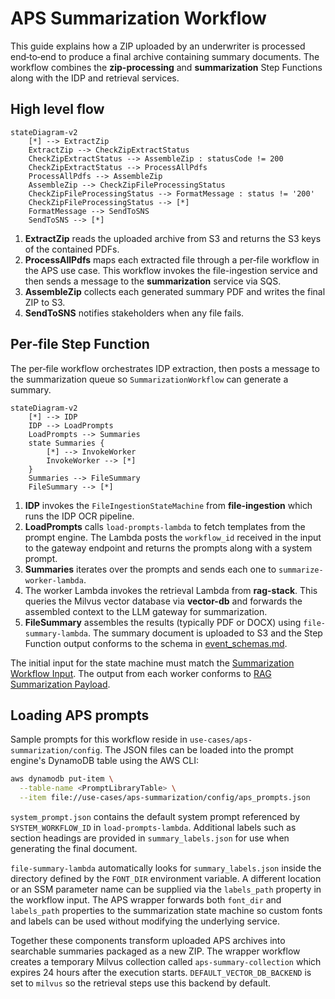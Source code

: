 # APS Summarization Workflow

This guide explains how a ZIP uploaded by an underwriter is processed end‑to‑end to produce a final archive containing summary documents.  The workflow combines the **zip-processing** and **summarization** Step Functions along with the IDP and retrieval services.

## High level flow

```mermaid
stateDiagram-v2
    [*] --> ExtractZip
    ExtractZip --> CheckZipExtractStatus
    CheckZipExtractStatus --> AssembleZip : statusCode != 200
    CheckZipExtractStatus --> ProcessAllPdfs
    ProcessAllPdfs --> AssembleZip
    AssembleZip --> CheckZipFileProcessingStatus
    CheckZipFileProcessingStatus --> FormatMessage : status != '200'
    CheckZipFileProcessingStatus --> [*]
    FormatMessage --> SendToSNS
    SendToSNS --> [*]
```

1. **ExtractZip** reads the uploaded archive from S3 and returns the S3 keys of the contained PDFs.
2. **ProcessAllPdfs** maps each extracted file through a per‑file workflow in the
   APS use case. This workflow invokes the file-ingestion service and then sends
   a message to the **summarization** service via SQS.
3. **AssembleZip** collects each generated summary PDF and writes the final ZIP to S3.
4. **SendToSNS** notifies stakeholders when any file fails.

## Per‑file Step Function

The per‑file workflow orchestrates IDP extraction, then posts a message to the
summarization queue so `SummarizationWorkflow` can generate a summary.

```mermaid
stateDiagram-v2
    [*] --> IDP
    IDP --> LoadPrompts
    LoadPrompts --> Summaries
    state Summaries {
        [*] --> InvokeWorker
        InvokeWorker --> [*]
    }
    Summaries --> FileSummary
    FileSummary --> [*]
```

1. **IDP** invokes the `FileIngestionStateMachine` from **file-ingestion** which runs the IDP OCR pipeline.
2. **LoadPrompts** calls `load-prompts-lambda` to fetch templates from the prompt engine. The Lambda posts the `workflow_id` received in the input to the gateway endpoint and returns the prompts along with a system prompt.
3. **Summaries** iterates over the prompts and sends each one to `summarize-worker-lambda`.
4. The worker Lambda invokes the retrieval Lambda from **rag-stack**. This queries the Milvus vector database via **vector-db** and forwards the assembled context to the LLM gateway for summarization.
5. **FileSummary** assembles the results (typically PDF or DOCX) using `file-summary-lambda`. The summary document is uploaded to S3 and the Step Function output conforms to the schema in [event_schemas.md](event_schemas.md#summarization-event).

The initial input for the state machine must match the [Summarization Workflow Input](event_schemas.md#summarization-workflow-input). The output from each worker conforms to [RAG Summarization Payload](event_schemas.md#rag-summarization-payload).

## Loading APS prompts

Sample prompts for this workflow reside in `use-cases/aps-summarization/config`. The JSON files can be loaded into the prompt engine's DynamoDB table using the AWS CLI:

```bash
aws dynamodb put-item \
  --table-name <PromptLibraryTable> \
  --item file://use-cases/aps-summarization/config/aps_prompts.json
```

`system_prompt.json` contains the default system prompt referenced by `SYSTEM_WORKFLOW_ID` in `load-prompts-lambda`. Additional labels such as section headings are provided in `summary_labels.json` for use when generating the final document.

`file-summary-lambda` automatically looks for `summary_labels.json` inside the
directory defined by the `FONT_DIR` environment variable.  A different location
or an SSM parameter name can be supplied via the `labels_path` property in the
workflow input.  The APS wrapper forwards both `font_dir` and `labels_path`
properties to the summarization state machine so custom fonts and labels can be
used without modifying the underlying service.

Together these components transform uploaded APS archives into searchable summaries packaged as a new ZIP. The wrapper
workflow creates a temporary Milvus collection called `aps-summary-collection` which expires 24 hours after the
execution starts. `DEFAULT_VECTOR_DB_BACKEND` is set to `milvus` so the retrieval steps use this backend by default.
